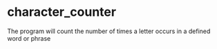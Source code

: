 # character_counter
The program will count the number of times a letter occurs in a defined word or phrase
